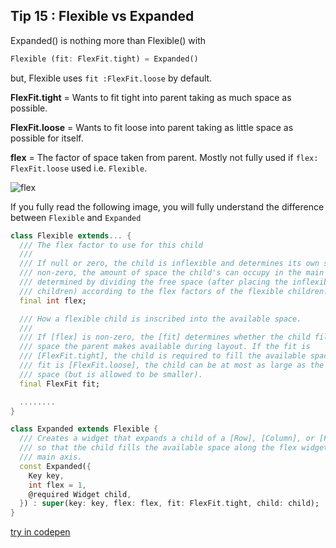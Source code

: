## Tip  15 : Flexible vs Expanded

Expanded() is nothing more than Flexible() with

```dart
Flexible (fit: FlexFit.tight) = Expanded()
```

but, Flexible uses `fit :FlexFit.loose` by default.

**FlexFit.tight** = Wants to fit tight into parent taking as much space as possible.

**FlexFit.loose** = Wants to fit loose into parent taking as little space as possible for itself.

**flex** = The factor of space taken from parent. Mostly not fully used if `flex: FlexFit.loose` used i.e. `Flexible`.

![flex](https://raw.githubusercontent.com/erluxman/awesomefluttertips/master/assets/15flexibleexpanded.png)

If you fully read the following image, you will fully understand the difference between `Flexible` and `Expanded`

```dart
class Flexible extends... {
  /// The flex factor to use for this child
  ///
  /// If null or zero, the child is inflexible and determines its own size. If
  /// non-zero, the amount of space the child's can occupy in the main axis is
  /// determined by dividing the free space (after placing the inflexible
  /// children) according to the flex factors of the flexible children.
  final int flex;

  /// How a flexible child is inscribed into the available space.
  ///
  /// If [flex] is non-zero, the [fit] determines whether the child fills the
  /// space the parent makes available during layout. If the fit is
  /// [FlexFit.tight], the child is required to fill the available space. If the
  /// fit is [FlexFit.loose], the child can be at most as large as the available
  /// space (but is allowed to be smaller).
  final FlexFit fit;

  ........
}

class Expanded extends Flexible {
  /// Creates a widget that expands a child of a [Row], [Column], or [Flex]
  /// so that the child fills the available space along the flex widget's
  /// main axis.
  const Expanded({
    Key key,
    int flex = 1,
    @required Widget child,
  }) : super(key: key, flex: flex, fit: FlexFit.tight, child: child);
}
```

[try in codepen](https://codepen.io/erluxman/pen/JjYKZGG)

